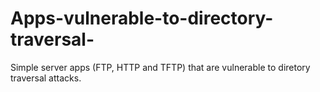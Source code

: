 # Apps-vulnerable-to-directory-traversal-
Simple server apps (FTP, HTTP and TFTP) that are vulnerable to diretory traversal attacks.
